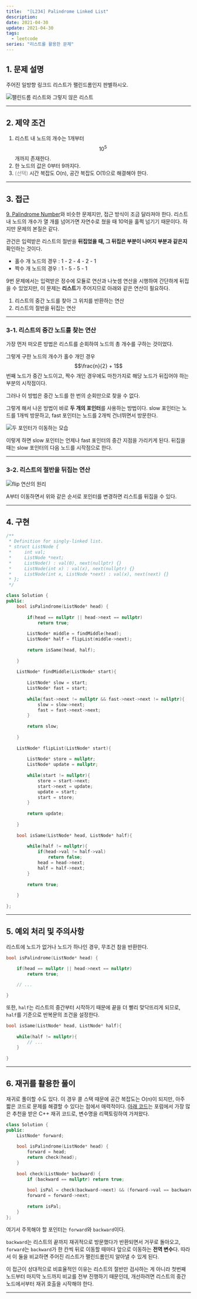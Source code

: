 ```yaml
---
title:  "[L234] Palindrome Linked List"
description:
date: 2021-04-30
update: 2021-04-30
tags:
  - leetcode
series: "리스트를 활용한 문제"
---
```


## 1. 문제 설명

주어진 일방향 링크드 리스트가 팰린드롬인지 판별하시오.

![팰린드롬 리스트와 그렇지 않은 리스트](examples.png)

-----

## 2. 제약 조건

1. 리스트 내 노드의 개수는 1개부터 $$10^5$$개까지 존재한다.
1. 한 노드의 값은 0부터 9까지다.
2. <span style="color:grey">(선택)</span> 시간 복잡도 O(n), 공간 복잡도 O(1)으로 해결해야 한다.

-----

## 3. 접근

[9. Palindrome Number](https://leetcode.com/problems/palindrome-number/)와 비슷한 문제지만, 접근 방식이 조금 달라져야 한다. 리스트 내 노드의 개수가 열 개를 넘어가면 자연수로 쳤을 때 10억을 훌쩍 넘기기 때문이다. 하지만 문제의 본질은 같다.

관건은 입력받은 리스트의 절반을 **뒤집었을 때, 그 뒤집은 부분이 나머지 부분과 같은지** 확인하는 것이다.

- 홀수 개 노드의 경우 : 1 - 2 - 4 - 2 - 1
- 짝수 개 노드의 경우 : 1 - 5 - 5 - 1

9번 문제에서는 입력받은 정수에 모듈로 연산과 나눗셈 연산을 시행하여 간단하게 뒤집을 수 있었지만, 이 문제는 **리스트**가 주어지므로 아래와 같은 연산이 필요하다.

1. 리스트의 중간 노드를 찾아 그 위치를 반환하는 연산
2. 리스트의 절반을 뒤집는 연산

-----

### 3-1. 리스트의 중간 노드를 찾는 연산

가장 먼저 떠오른 방법은 리스트를 순회하여 노드의 총 개수를 구하는 것이었다.

그렇게 구한 노드의 개수가 홀수 개인 경우 $$\frac{n}{2} + 1$$번째 노드가 중간 노드이고, 짝수 개인 경우에도 마찬가지로 해당 노드가 뒤집어야 하는 부분의 시작점이다.

그러나 이 방법은 중간 노드를 한 번의 순회만으로 찾을 수 없다.

그렇게 해서 나온 방법이 바로 **두 개의 포인터**를 사용하는 방법이다. slow 포인터는 노드를 1개씩 방문하고, fast 포인터는 노드를 2개씩 건너뛰면서 방문한다.

![두 포인터가 이동하는 모습](two_pointers.jpg)

이렇게 하면 slow 포인터는 언제나 fast 포인터의 중간 지점을 가리키게 된다. 뒤집을 때는 slow 포인터의 다음 노드를 시작점으로 한다.

-----

### 3-2. 리스트의 절반을 뒤집는 연산

![flip 연산의 원리](reverse-operation.jpg)

A부터 이동하면서 위와 같은 순서로 포인터를 변경하면 리스트를 뒤집을 수 있다.

-----

## 4. 구현

```cpp
/**
 * Definition for singly-linked list.
 * struct ListNode {
 *     int val;
 *     ListNode *next;
 *     ListNode() : val(0), next(nullptr) {}
 *     ListNode(int x) : val(x), next(nullptr) {}
 *     ListNode(int x, ListNode *next) : val(x), next(next) {}
 * };
 */

class Solution {
public:
    bool isPalindrome(ListNode* head) {
        
        if(head == nullptr || head->next == nullptr)
            return true;
    
        ListNode* middle = findMiddle(head);
        ListNode* half = flipList(middle->next);
        
        return isSame(head, half);
        
    }
    
    ListNode* findMiddle(ListNode* start){
        
        ListNode* slow = start;
        ListNode* fast = start;
        
        while(fast->next != nullptr && fast->next->next != nullptr){
            slow = slow->next;
            fast = fast->next->next;
        }
        
        return slow;
        
    }
    
    ListNode* flipList(ListNode* start){
        
        ListNode* store = nullptr;
        ListNode* update = nullptr;
        
        while(start != nullptr){
            store = start->next;
            start->next = update;
            update = start;
            start = store;
        }
        
        return update;
        
    }
    
    bool isSame(ListNode* head, ListNode* half){
        
        while(half != nullptr){
            if(head->val != half->val)
                return false;
            head = head->next;
            half = half->next;
        }
        
        return true;
        
    }
    
};
```

-----

## 5. 예외 처리 및 주의사항

리스트에 노드가 없거나 노드가 하나인 경우, 무조건 참을 반환한다.
```cpp
bool isPalindrome(ListNode* head) {
    
    if(head == nullptr || head->next == nullptr)
        return true;

    // ...

}
```
또한, `half`는 리스트의 중간부터 시작하기 때문에 끝을 더 빨리 맞닥뜨리게 되므로, `half`를 기준으로 반복문의 조건을 설정한다.

```cpp
bool isSame(ListNode* head, ListNode* half){
    
    while(half != nullptr){
        // ...
    }
    
}
```
-----

## 6. 재귀를 활용한 풀이

재귀로 풀이할 수도 있다. 이 경우 콜 스택 때문에 공간 복잡도는 O(n)이 되지만, 아주 짧은 코드로 문제를 해결할 수 있다는 점에서 매력적이다. [아래 코드](https://leetcode.com/problems/palindrome-linked-list/discuss/64490/My-easy-understand-C%2B%2B-solution)는 포럼에서 가장 많은 추천을 받은 C++ 재귀 코드로, 변수명을 리팩토링하여 가져왔다.

```cpp
class Solution {
public:
    ListNode* forward;
    
    bool isPalindrome(ListNode* head) {
        forward = head;
        return check(head);
    }
    
    bool check(ListNode* backward) {
        if (backward == nullptr) return true;
        
        bool isPal = check(backward->next) && (forward->val == backward->val);
        forward = forward->next;
        
        return isPal;
    }
};
```
여기서 주목해야 할 포인터는 `forward`와 `backward`이다. 

`backward`는 리스트의 끝까지 재귀적으로 방문했다가 반환되면서 거꾸로 돌아오고, `forward`는 `backward`가 한 칸씩 뒤로 이동할 때마다 앞으로 이동하는 **전역 변수**다. 따라서 이 둘을 비교하면 주어진 리스트가 팰린드롬인지 알아낼 수 있게 된다.

이 접근이 상대적으로 비효율적인 이유는 리스트의 절반만 검사하는 게 아니라 첫번째 노드부터 마지막 노드까지 비교를 전부 진행하기 때문인데, 개선하려면 리스트의 중간 노드에서부터 재귀 호출을 시작해야 한다.

-----